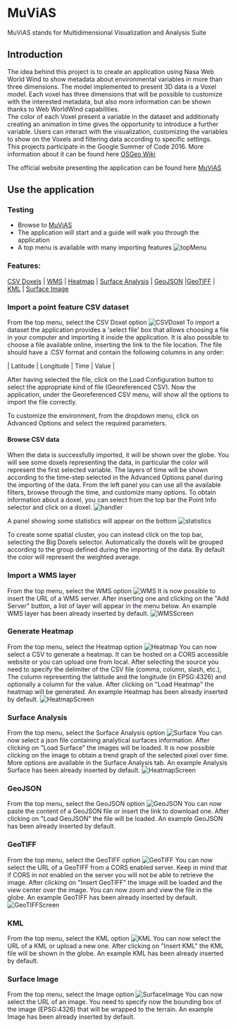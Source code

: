 # MuViAS

MuViAS stands for Multidimensional Visualization and Analysis Suite

## Introduction
The idea behind this project is to create an application using Nasa Web World Wind to show metadata about environmental
 variables in more than three dimensions. The model implemented to present 3D data is a Voxel model. 
Each voxel has three dimensions that will be possible to customize with the interested metadata, but also more 
information can be shown thanks to Web WorldWind capabilities. <br> The color of each Voxel present a variable in the 
dataset and additionally creating an animation in time gives the opportunity to introduce a further variable. 
Users can interact with the visualization, customizing the variables to show on the Voxels and filtering data according 
to specific settings.<br>
This projects participate in the Google Summer of Code 2016.
More information about it can be found here
[OSGeo Wiki](https//wiki.osgeo.org/wiki/NASA_Web_WorldWind_Multidimension_Visualization_Tool_GSoC_2016)

The official website presenting the application can be found here [MuViAS](http://muvias.eoapps.eu/muvias/)


## Use the application
### Testing
* Browse to [MuViAS](http://muvias.eoapps.eu/muvias/)
* The application will start and a guide will walk you through the application
* A top menu is available with many importing features
![topMenu](documentation/images/topmenu.jpg)<br>

### Features:
[CSV Doxels](#import-a-point-feature-csv-dataset) | [WMS](#import-a-wms-layer) | [Heatmap](#generate-heatmap) |
[Surface Analysis](#surface-analysis) | [GeoJSON](#geojson) |[GeoTIFF](#geotiff) | [KML](#kml) | 
[Surface Image](#surface-image) 
 
 
### Import a point feature CSV dataset
From the top menu, select the CSV Doxel option ![CSVDoxel](documentation/images/csv.jpg)
To import a dataset the application provides a 'select file' box that allows choosing a file in your computer and
importing it inside the application.
It is also possible to choose a file available online, inserting the link to the file location. 
The file should have a .CSV format and contain the following columns in any order:

| Latitude | Longitude | Time | Value |

After having selected the file, click on the Load Configuration button to select the appropriate kind of file 
(Georeferenced CSV).
Now the application, under the Georeferenced CSV menu, will show all the options to import the file correctly.

To customize the environment, from the dropdown menu, click on Advanced Options and select the required parameters.

#### Browse CSV data
When the data is successfully imported, it will be shown over the globe. You will see some doxels representing the data,
 in particular the color will represent the first selected variable.
The layers of time will be shown according to the time-step selected in the Advanced Options panel during the importing 
of the data.
From the left panel  you can use all the available filters, browse through the time, and customize many options.
To obtain information about a doxel, you can select from the top bar the Point Info selector and click on a doxel. 
![handler](documentation/images/pointInfo.jpg)

A panel showing some statistics will appear on the bottom
![statistics](documentation/images/statistics.jpg)

To create some spatial cluster, you can instead click on the top bar, selecting the Big Doxels selector. Automatically
 the doxels will be grouped according to the group defined during the importing of the data. By default the color will 
 represent the weighted average.

### Import a WMS layer
From the top menu, select the WMS option ![WMS](documentation/images/wms.jpg)
It is now possible to insert the URL of a WMS server. After inserting one and clicking on the "Add Server" button,
a list of layer will appear in the menu below.
An example WMS layer has been already inserted by default.
![WMSScreen](documentation/images/wmsScreen.jpg)

### Generate Heatmap
From the top menu, select the Heatmap option ![Heatmap](documentation/images/heatmap.jpg)
You can now select a CSV to generate a heatmap. It can be hosted on a CORS accessible website or you can upload one 
from local.
After selecting the source you need to specify the delimiter of the CSV file (comma, column, slash, etc.),
The column representing the latitude and the longitude (in EPSG:4326) and optionally a column for the value.
After clicking on "Load Heatmap" the heatmap will be generated.
An example Heatmap has been already inserted by default.
![HeatmapScreen](documentation/images/heatmapScreen.jpg)

### Surface Analysis
From the top menu, select the Surface Analysis option ![Surface](documentation/images/surface.jpg)
You can now select a json file containing analytical surfaces information. 
After clicking on "Load Surface" the images will be loaded.
It is now possible clicking on the image to obtain a trend graph of the selected pixel over time.
More options are available in the Surface Analysis tab.
An example Analysis Surface has been already inserted by default.
![HeatmapScreen](documentation/images/surfaceScreen.jpg)


### GeoJSON
From the top menu, select the GeoJSON option ![GeoJSON](documentation/images/geojson.jpg)
You can now paste the content of a GeoJSON file or insert the link to download one.
After clicking on "Load GeoJSON" the file will be loaded.
An example GeoJSON has been already inserted by default.

### GeoTIFF
From the top menu, select the GeoTIFF option ![GeoTIFF](documentation/images/geotiff.jpg)
You can now select the URL of a GeoTIFF from a CORS enabled server. 
Keep in mind that if CORS in not enabled on the server you will not be able to retrieve the image.
After clicking on "Insert GeoTIFF" the image will be loaded and the view center over the image.
You can now zoom and view the file in the globe.
An example GeoTIFF has been already inserted by default.
![GeoTIFFScreen](documentation/images/geotiffScreen.jpg)

### KML
From the top menu, select the KML option ![KML](documentation/images/kml.jpg)
You can now select the URL of a KML or upload a new one.
After clicking on "Insert KML" the KML file will be shown in the globe.
An example KML has been already inserted by default.

### Surface Image
From the top menu, select the Image option ![SurfaceImage](documentation/images/image.jpg)
You can now select the URL of an image.
You need to specify now the bounding box of the image (EPSG:4326) that will be wrapped to the terrain.
An example Image has been already inserted by default.
